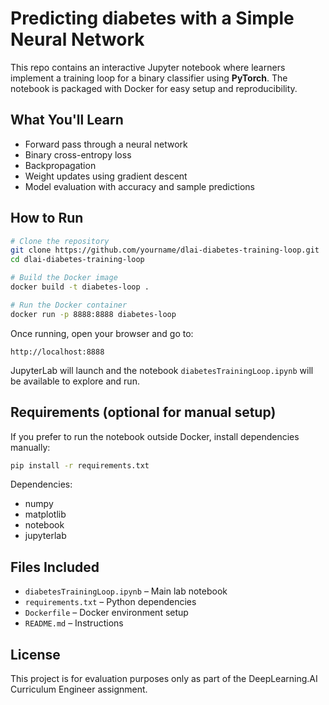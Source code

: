 # Predicting diabetes with a Simple Neural Network

This repo contains an interactive Jupyter notebook where learners implement a training loop for a binary classifier using **PyTorch**. The notebook is packaged with Docker for easy setup and reproducibility.

## What You'll Learn

- Forward pass through a neural network  
- Binary cross-entropy loss  
- Backpropagation  
- Weight updates using gradient descent  
- Model evaluation with accuracy and sample predictions  

## How to Run

```bash
# Clone the repository
git clone https://github.com/yourname/dlai-diabetes-training-loop.git
cd dlai-diabetes-training-loop

# Build the Docker image
docker build -t diabetes-loop .

# Run the Docker container
docker run -p 8888:8888 diabetes-loop
```

Once running, open your browser and go to:
```
http://localhost:8888
```

JupyterLab will launch and the notebook `diabetesTrainingLoop.ipynb` will be available to explore and run.

## Requirements (optional for manual setup)

If you prefer to run the notebook outside Docker, install dependencies manually:

```bash
pip install -r requirements.txt
```

Dependencies:
- numpy
- matplotlib
- notebook
- jupyterlab

## Files Included

- `diabetesTrainingLoop.ipynb` – Main lab notebook
- `requirements.txt` – Python dependencies
- `Dockerfile` – Docker environment setup
- `README.md` – Instructions

## License
This project is for evaluation purposes only as part of the DeepLearning.AI Curriculum Engineer assignment.
